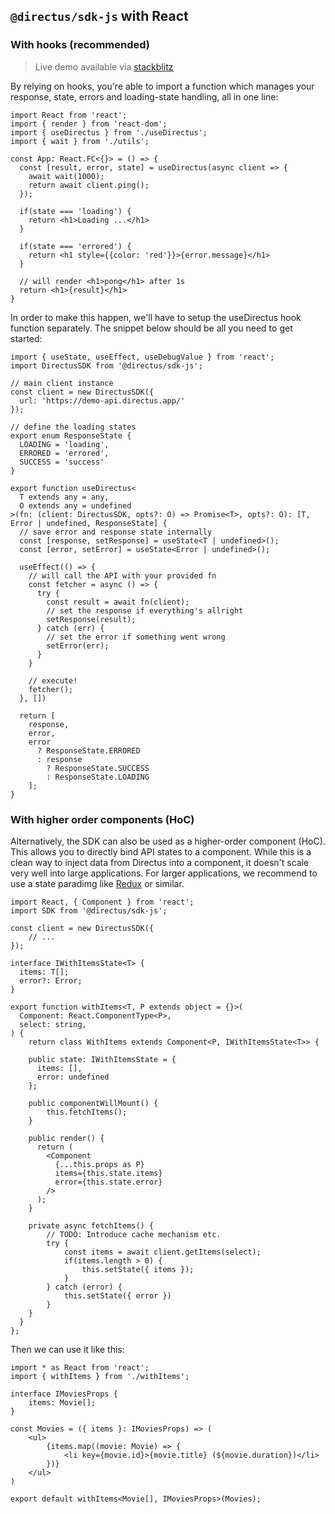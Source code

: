 ## `@directus/sdk-js` with React

### With hooks (recommended)

> Live demo available via [stackblitz](https://stackblitz.com/edit/directus-react-hooks?file=index.tsx)

By relying on hooks, you're able to import a function which manages your response,
state, errors and loading-state handling, all in one line:

```tsx
import React from 'react';
import { render } from 'react-dom';
import { useDirectus } from './useDirectus';
import { wait } from './utils';

const App: React.FC<{}> = () => {
  const [result, error, state] = useDirectus(async client => {
    await wait(1000);
    return await client.ping();
  });

  if(state === 'loading') {
    return <h1>Loading ...</h1>
  }

  if(state === 'errored') {
    return <h1 style={{color: 'red'}}>{error.message}</h1>
  }
  
  // will render <h1>pong</h1> after 1s
  return <h1>{result}</h1>
}
```

In order to make this happen, we'll have to setup the useDirectus hook function separately. The snippet below should be all you need to get started:

```tsx
import { useState, useEffect, useDebugValue } from 'react';
import DirectusSDK from '@directus/sdk-js';

// main client instance
const client = new DirectusSDK({
  url: 'https://demo-api.directus.app/'
});

// define the loading states
export enum ResponseState {
  LOADING = 'loading',
  ERRORED = 'errored',
  SUCCESS = 'success'
}

export function useDirectus<
  T extends any = any,
  O extends any = undefined
>(fn: (client: DirectusSDK, opts?: O) => Promise<T>, opts?: O): [T, Error | undefined, ResponseState] {
  // save error and response state internally
  const [response, setResponse] = useState<T | undefined>();
  const [error, setError] = useState<Error | undefined>();

  useEffect(() => {
    // will call the API with your provided fn
    const fetcher = async () => {
      try {
        const result = await fn(client);
        // set the response if everything's allright
        setResponse(result);
      } catch (err) {
        // set the error if something went wrong
        setError(err);
      }
    }

    // execute!
    fetcher();
  }, [])

  return [
    response,
    error,
    error
      ? ResponseState.ERRORED
      : response
        ? ResponseState.SUCCESS
        : ResponseState.LOADING
    ];
}
```

### With higher order components (HoC)

Alternatively, the SDK can also be used as a higher-order component (HoC). This allows you to directly bind API states to a component. While this is a clean way to inject data from Directus into a component, it doesn't scale very well into large applications. For larger applications, we recommend to use a state paradimg like [Redux](./Redux) or similar.

```tsx
import React, { Component } from 'react';
import SDK from '@directus/sdk-js';

const client = new DirectusSDK({
    // ...
});

interface IWithItemsState<T> {
  items: T[];
  error?: Error;
}

export function withItems<T, P extends object = {}>(
  Component: React.ComponentType<P>,
  select: string,
) {
    return class WithItems extends Component<P, IWithItemsState<T>> {

    public state: IWithItemsState = {
      items: [],
      error: undefined
    };

    public componentWillMount() {
        this.fetchItems();
    }

    public render() {
      return (
        <Component
          {...this.props as P}
          items={this.state.items}
          error={this.state.error}
        />
      );
    }

    private async fetchItems() {
        // TODO: Introduce cache mechanism etc.
        try {
            const items = await client.getItems(select);
            if(items.length > 0) {
                this.setState({ items });
            }
        } catch (error) {
            this.setState({ error })
        }
    }
  }
};
```

Then we can use it like this:

```tsx
import * as React from 'react';
import { withItems } from './withItems';

interface IMoviesProps {
    items: Movie[];
}

const Movies = ({ items }: IMoviesProps) => (
    <ul>
        {items.map((movie: Movie) => {
            <li key={movie.id}>{movie.title} (${movie.duration})</li>
        })}
    </ul>
)

export default withItems<Movie[], IMoviesProps>(Movies);
```
